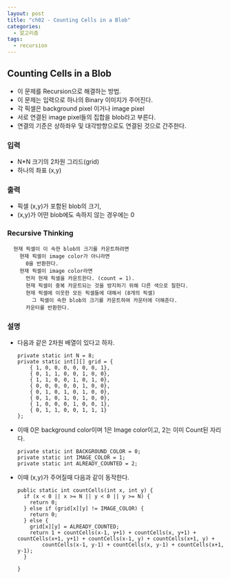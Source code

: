 ```yaml
---
layout: post
title: "ch02 - Counting Cells in a Blob"
categories:
  - 알고리즘
tags:
  - recursion
---
```


## Counting Cells in a Blob
  * 이 문제를 Recursion으로 해결하는 방법.
  * 이 문제는 입력으로 하나의 Binary 이미지가 주어진다.
  * 각 픽셀은 background pixel 이거나 image pixel
  * 서로 연결된 image pixel들의 집합을 blob라고 부른다.
  * 연결의 기준은 상하좌우 및 대각방향으로도 연결된 것으로 간주한다.

### 입력
  * N*N 크기의 2차원 그리드(grid)
  * 하나의 좌표 (x,y)

### 출력
  * 픽셀 (x,y)가 포함된 blob의 크기,
  * (x,y)가 어떤 blob에도 속하지 않는 경우에는 0

### Recursive Thinking
```
  현재 픽셀이 이 속한 blob의 크기를 카운트하려면    
    현재 픽셀이 image color가 아니라면    
      0을 반환한다.    
    현재 픽셀이 image color라면    
      먼저 현재 픽셀을 카운트한다. (count = 1).   
      현재 픽셀이 중복 카운트되는 것을 방지하기 위해 다른 색으로 칠한다.    
      현재 픽셀에 이웃한 모든 픽셀들에 대해서 (8개의 픽셀)   
        그 픽셀이 속한 blob의 크기를 카운트하여 카운터에 더해준다.   
      카운터를 반환한다.
```

### 설명
* 다음과 같은 2차원 배열이 있다고 하자.
  ```
  private static int N = 8;
  private static int[][] grid = {
      { 1, 0, 0, 0, 0, 0, 0, 1},
      { 0, 1, 1, 0, 0, 1, 0, 0},
      { 1, 1, 0, 0, 1, 0, 1, 0},
      { 0, 0, 0, 0, 0, 1, 0, 0},
      { 0, 1, 0, 1, 0, 1, 0, 0},
      { 0, 1, 0, 1, 0, 1, 0, 0},
      { 1, 0, 0, 0, 1, 0, 0, 1},
      { 0, 1, 1, 0, 0, 1, 1, 1}
  };
  ```
* 이때 0은 background color이며 1은 Image color이고, 2는 이미 Count된 자리다.
  ```
  private static int BACKGROUND_COLOR = 0;
  private static int IMAGE_COLOR = 1;
  private static int ALREADY_COUNTED = 2;
  ```
* 이때 (x,y)가 주어질때 다음과 같이 동작한다.
  ```
  public static int countCells(int x, int y) {
    if (x < 0 || x >= N || y < 0 || y >= N) {
      return 0;
    } else if (grid[x][y] != IMAGE_COLOR) {
      return 0;
    } else {
      grid[x][y] = ALREADY_COUNTED;
      return 1 + countCells(x-1, y+1) + countCells(x, y+1) + countCells(x+1, y+1) + countCells(x-1, y) + countCells(x+1, y) +
          countCells(x-1, y-1) + countCells(x, y-1) + countCells(x+1, y-1);
    }

  }
  ```
